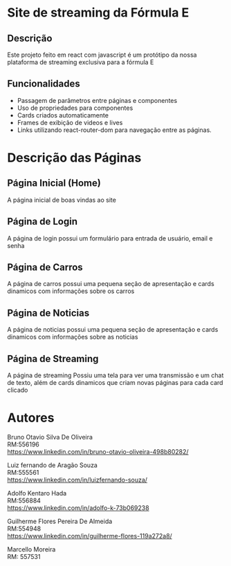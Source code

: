 # Site de streaming da Fórmula E

## Descrição
Este projeto feito em react com javascript é um protótipo da nossa plataforma de streaming exclusiva para a fórmula E

## Funcionalidades
- Passagem de parâmetros entre páginas e componentes
- Uso de propriedades para componentes
- Cards criados automaticamente 
- Frames de exibição de videos e lives
- Links utilizando react-router-dom para navegação entre as páginas.

# Descrição das Páginas
## Página Inicial (Home)
A página inicial de boas vindas ao site

## Página de Login
A página de login possui um formulário para entrada de usuário, email e senha

## Página de Carros
A página de carros possui uma pequena seção de apresentação e cards dinamicos com informações sobre os carros

## Página de Noticias
A página de noticias possui uma pequena seção de apresentação e cards dinamicos com informações sobre as noticias

## Página de Streaming
A página de streaming Possiu uma tela para ver uma transmissão e um chat de texto, além de cards dinamicos que criam novas páginas para cada card clicado

# Autores
Bruno Otavio Silva De Oliveira<br>
RM:556196<br>
https://www.linkedin.com/in/bruno-otavio-oliveira-498b80282/

Luiz fernando de Aragão Souza<br>
RM:555561<br>
https://www.linkedin.com/in/luizfernando-souza/

Adolfo Kentaro Hada<br>
RM:556884<br>
https://www.linkedin.com/in/adolfo-k-73b069238

Guilherme Flores Pereira De Almeida<br>
RM:554948<br>
https://www.linkedin.com/in/guilherme-flores-119a272a8/

Marcello Moreira<br>
RM: 557531<br>
